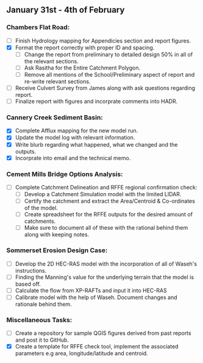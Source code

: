 ## January 31st - 4th of February

### Chambers Flat Road:

- [ ] Finish Hydrology mapping for Appendicies section and report figures.
- [x] Format the report correctly with proper ID and spacing.
  - [ ] Change the report from preliminary to detailed design 50% in all of the relevant sections.
  - [ ] Ask Rasitha for the Entire Catchment Polygon.
  - [ ] Remove all mentions of the School/Preliminary aspect of report and re-write relevant sections.
- [ ] Receive Culvert Survey from James along with ask questions regarding report. 
- [ ] Finalize report with figures and incorprate comments into HADR.

### Cannery Creek Sediment Basin:

- [x] Complete Afflux mapping for the new model run.
- [x] Update the model log with relevant information.
- [x] Write blurb regarding what happened, what we changed and the outputs.
- [x] Incorprate into email and the technical memo.

### Cement Mills Bridge Options Analysis:

- [ ] Complete Catchment Delineation and RFFE regional confirmation check:
  - [ ] Develop a Catchment Simulation model with the limited LIDAR.
  - [ ] Certify the catchment and extract the Area/Centroid & Co-ordinates of the model.
  - [ ] Create spreadsheet for the RFFE outputs for the desired amount of catchments.
  - [ ] Make sure to document all of these with the rational behind them along with keeping notes.

### Sommerset Erosion Design Case:
- [ ] Develop the 2D HEC-RAS model with the incorporation of all of Waseh's instructions.
- [ ] Finding the Manning's value for the underlying terrain that the model is based off.
- [ ] Calculate the flow from XP-RAFTs and input it into HEC-RAS
- [ ] Calibrate model with the help of Waseh. Document changes and rationale behind them. 

### Miscellaneous Tasks:

- [ ] Create a repository for sample QGIS figures derived from past reports and post it to GitHub.
- [x] Create a template for RFFE check tool, implement the associated parameters e.g area, longitude/latitude and centroid.